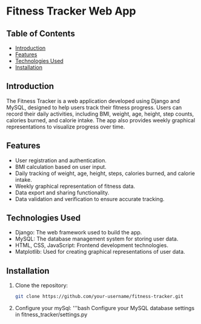 # Fitness Tracker Web App

## Table of Contents
- [Introduction](#introduction)
- [Features](#features)
- [Technologies Used](#technologies-used)
- [Installation](#installation)

## Introduction

The Fitness Tracker is a web application developed using Django and MySQL, designed to help users track their fitness progress. Users can record their daily activities, including BMI, weight, age, height, step counts, calories burned, and calorie intake. The app also provides weekly graphical representations to visualize progress over time.

## Features

- User registration and authentication.
- BMI calculation based on user input.
- Daily tracking of weight, age, height, steps, calories burned, and calorie intake.
- Weekly graphical representation of fitness data.
- Data export and sharing functionality.
- Data validation and verification to ensure accurate tracking.

## Technologies Used

- Django: The web framework used to build the app.
- MySQL: The database management system for storing user data.
- HTML, CSS, JavaScript: Frontend development technologies.
- Matplotlib: Used for creating graphical representations of user data.

## Installation

1. Clone the repository:

   ```bash
   git clone https://github.com/your-username/fitness-tracker.git
2. Configure your mySql:
   '''bash
   Configure your MySQL database settings in fitness_tracker/settings.py
